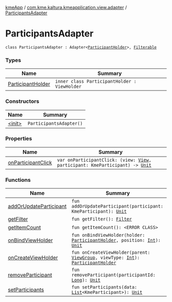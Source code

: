 [kmeApp](../../index.md) / [com.kme.kaltura.kmeapplication.view.adapter](../index.md) / [ParticipantsAdapter](./index.md)

# ParticipantsAdapter

`class ParticipantsAdapter : Adapter<`[`ParticipantHolder`](-participant-holder/index.md)`>, `[`Filterable`](https://developer.android.com/reference/android/widget/Filterable.html)

### Types

| Name | Summary |
|---|---|
| [ParticipantHolder](-participant-holder/index.md) | `inner class ParticipantHolder : ViewHolder` |

### Constructors

| Name | Summary |
|---|---|
| [&lt;init&gt;](-init-.md) | `ParticipantsAdapter()` |

### Properties

| Name | Summary |
|---|---|
| [onParticipantClick](on-participant-click.md) | `var onParticipantClick: (view: `[`View`](https://developer.android.com/reference/android/view/View.html)`, participant: KmeParticipant) -> `[`Unit`](https://kotlinlang.org/api/latest/jvm/stdlib/kotlin/-unit/index.html) |

### Functions

| Name | Summary |
|---|---|
| [addOrUpdateParticipant](add-or-update-participant.md) | `fun addOrUpdateParticipant(participant: KmeParticipant): `[`Unit`](https://kotlinlang.org/api/latest/jvm/stdlib/kotlin/-unit/index.html) |
| [getFilter](get-filter.md) | `fun getFilter(): `[`Filter`](https://developer.android.com/reference/android/widget/Filter.html) |
| [getItemCount](get-item-count.md) | `fun getItemCount(): <ERROR CLASS>` |
| [onBindViewHolder](on-bind-view-holder.md) | `fun onBindViewHolder(holder: `[`ParticipantHolder`](-participant-holder/index.md)`, position: `[`Int`](https://kotlinlang.org/api/latest/jvm/stdlib/kotlin/-int/index.html)`): `[`Unit`](https://kotlinlang.org/api/latest/jvm/stdlib/kotlin/-unit/index.html) |
| [onCreateViewHolder](on-create-view-holder.md) | `fun onCreateViewHolder(parent: `[`ViewGroup`](https://developer.android.com/reference/android/view/ViewGroup.html)`, viewType: `[`Int`](https://kotlinlang.org/api/latest/jvm/stdlib/kotlin/-int/index.html)`): `[`ParticipantHolder`](-participant-holder/index.md) |
| [removeParticipant](remove-participant.md) | `fun removeParticipant(participantId: `[`Long`](https://kotlinlang.org/api/latest/jvm/stdlib/kotlin/-long/index.html)`): `[`Unit`](https://kotlinlang.org/api/latest/jvm/stdlib/kotlin/-unit/index.html) |
| [setParticipants](set-participants.md) | `fun setParticipants(data: `[`List`](https://kotlinlang.org/api/latest/jvm/stdlib/kotlin.collections/-list/index.html)`<KmeParticipant>): `[`Unit`](https://kotlinlang.org/api/latest/jvm/stdlib/kotlin/-unit/index.html) |
